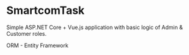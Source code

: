  # SmartcomTask
Simple ASP.NET Core + Vue.js application with basic logic of Admin & Customer roles.

ORM - Entity Framework

